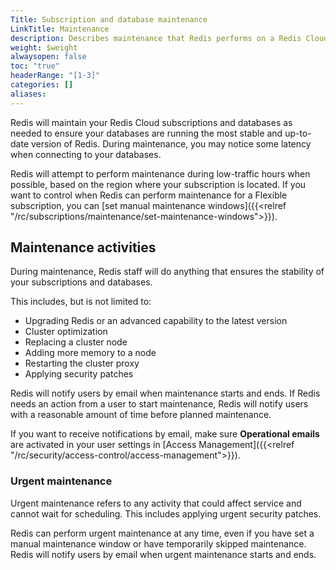 ```yaml
---
Title: Subscription and database maintenance
LinkTitle: Maintenance
description: Describes maintenance that Redis performs on a Redis Cloud subscription.
weight: $weight
alwaysopen: false
toc: "true"
headerRange: "[1-3]"
categories: []
aliases: 
---
```


Redis will maintain your Redis Cloud subscriptions and databases as needed to ensure your databases are running the most stable and up-to-date version of Redis. During maintenance, you may notice some latency when connecting to your databases. 

Redis will attempt to perform maintenance during low-traffic hours when possible, based on the region where your subscription is located. If you want to control when Redis can perform maintenance for a Flexible subscription, you can [set manual maintenance windows]({{<relref "/rc/subscriptions/maintenance/set-maintenance-windows">}}).

## Maintenance activities

During maintenance, Redis staff will do anything that ensures the stability of your subscriptions and databases. 

This includes, but is not limited to:

- Upgrading Redis or an advanced capability to the latest version
- Cluster optimization
- Replacing a cluster node
- Adding more memory to a node
- Restarting the cluster proxy
- Applying security patches

Redis will notify users by email when maintenance starts and ends. If Redis needs an action from a user to start maintenance, Redis will notify users with a reasonable amount of time before planned maintenance. 

If you want to receive notifications by email, make sure **Operational emails** are activated in your user settings in [Access Management]({{<relref "/rc/security/access-control/access-management">}}). 

### Urgent maintenance

Urgent maintenance refers to any activity that could affect service and cannot wait for scheduling. This includes applying urgent security patches.

Redis can perform urgent maintenance at any time, even if you have set a manual maintenance window or have temporarily skipped maintenance. Redis will notify users by email when urgent maintenance starts and ends.

